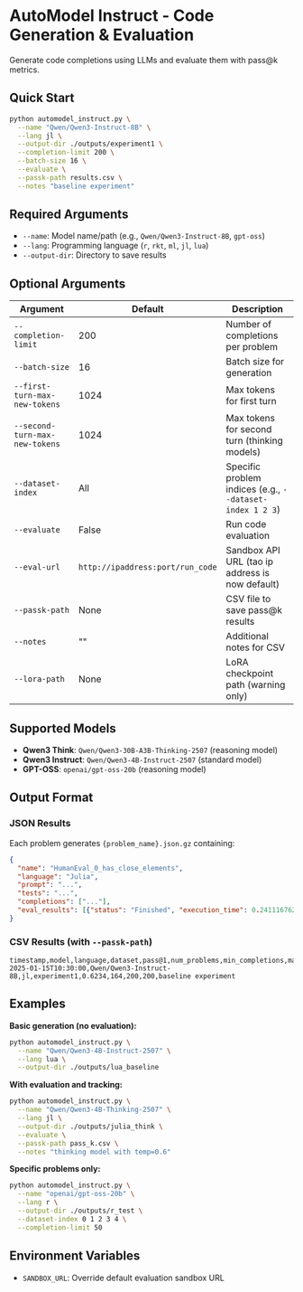 # AutoModel Instruct - Code Generation & Evaluation

Generate code completions using LLMs and evaluate them with pass@k metrics.

## Quick Start

```bash
python automodel_instruct.py \
  --name "Qwen/Qwen3-Instruct-8B" \
  --lang jl \
  --output-dir ./outputs/experiment1 \
  --completion-limit 200 \
  --batch-size 16 \
  --evaluate \
  --passk-path results.csv \
  --notes "baseline experiment"
```

## Required Arguments

- `--name`: Model name/path (e.g., `Qwen/Qwen3-Instruct-8B`, `gpt-oss`)
- `--lang`: Programming language (`r`, `rkt`, `ml`, `jl`, `lua`)
- `--output-dir`: Directory to save results

## Optional Arguments

| Argument | Default | Description |
|----------|---------|-------------|
| `--completion-limit` | 200 | Number of completions per problem |
| `--batch-size` | 16 | Batch size for generation |
| `--first-turn-max-new-tokens` | 1024 | Max tokens for first turn |
| `--second-turn-max-new-tokens` | 1024 | Max tokens for second turn (thinking models) |
| `--dataset-index` | All | Specific problem indices (e.g., `--dataset-index 1 2 3`) |
| `--evaluate` | False | Run code evaluation |
| `--eval-url` | `http://ipaddress:port/run_code` | Sandbox API URL (tao ip address is now default) |
| `--passk-path` | None | CSV file to save pass@k results |
| `--notes` | "" | Additional notes for CSV |
| `--lora-path` | None | LoRA checkpoint path (warning only) |

## Supported Models

- **Qwen3 Think**: `Qwen/Qwen3-30B-A3B-Thinking-2507` (reasoning model)
- **Qwen3 Instruct**: `Qwen/Qwen3-4B-Instruct-2507` (standard model)
- **GPT-OSS**: `openai/gpt-oss-20b` (reasoning model)

## Output Format

### JSON Results
Each problem generates `{problem_name}.json.gz` containing:
```json
{
  "name": "HumanEval_0_has_close_elements",
  "language": "Julia",
  "prompt": "...",
  "tests": "...",
  "completions": ["..."],
  "eval_results": [{"status": "Finished", "execution_time": 0.241116762161255, "return_code": 0, "stdout": "Test Summary: | Pass  Total\ntest set      |    3      3\n", "stderr": ""}]
}
```

### CSV Results (with `--passk-path`)
```csv
timestamp,model,language,dataset,pass@1,num_problems,min_completions,max_completions,notes
2025-01-15T10:30:00,Qwen/Qwen3-Instruct-8B,jl,experiment1,0.6234,164,200,200,baseline experiment
```

## Examples

**Basic generation (no evaluation):**
```bash
python automodel_instruct.py \
  --name "Qwen/Qwen3-4B-Instruct-2507" \
  --lang lua \
  --output-dir ./outputs/lua_baseline
```

**With evaluation and tracking:**
```bash
python automodel_instruct.py \
  --name "Qwen/Qwen3-4B-Thinking-2507" \
  --lang jl \
  --output-dir ./outputs/julia_think \
  --evaluate \
  --passk-path pass_k.csv \
  --notes "thinking model with temp=0.6"
```

**Specific problems only:**
```bash
python automodel_instruct.py \
  --name "openai/gpt-oss-20b" \
  --lang r \
  --output-dir ./outputs/r_test \
  --dataset-index 0 1 2 3 4 \
  --completion-limit 50
```

## Environment Variables

- `SANDBOX_URL`: Override default evaluation sandbox URL
